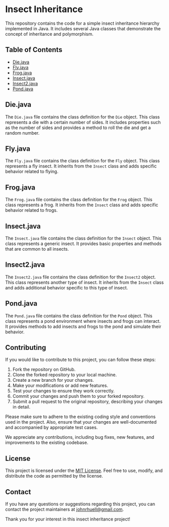 # Insect Inheritance

This repository contains the code for a simple insect inheritance hierarchy implemented in Java. It includes several Java classes that demonstrate the concept of inheritance and polymorphism.

## Table of Contents

- [Die.java](#diejava)
- [Fly.java](#flyjava)
- [Frog.java](#frogjava)
- [Insect.java](#insectjava)
- [Insect2.java](#insect2java)
- [Pond.java](#pondjava)

## Die.java

The `Die.java` file contains the class definition for the `Die` object. This class represents a die with a certain number of sides. It includes properties such as the number of sides and provides a method to roll the die and get a random number.

## Fly.java

The `Fly.java` file contains the class definition for the `Fly` object. This class represents a fly insect. It inherits from the `Insect` class and adds specific behavior related to flying.

## Frog.java

The `Frog.java` file contains the class definition for the `Frog` object. This class represents a frog. It inherits from the `Insect` class and adds specific behavior related to frogs.

## Insect.java

The `Insect.java` file contains the class definition for the `Insect` object. This class represents a generic insect. It provides basic properties and methods that are common to all insects.

## Insect2.java

The `Insect2.java` file contains the class definition for the `Insect2` object. This class represents another type of insect. It inherits from the `Insect` class and adds additional behavior specific to this type of insect.

## Pond.java

The `Pond.java` file contains the class definition for the `Pond` object. This class represents a pond environment where insects and frogs can interact. It provides methods to add insects and frogs to the pond and simulate their behavior.

## Contributing

If you would like to contribute to this project, you can follow these steps:

1. Fork the repository on GitHub.
2. Clone the forked repository to your local machine.
3. Create a new branch for your changes.
4. Make your modifications or add new features.
5. Test your changes to ensure they work correctly.
6. Commit your changes and push them to your forked repository.
7. Submit a pull request to the original repository, describing your changes in detail.

Please make sure to adhere to the existing coding style and conventions used in the project. Also, ensure that your changes are well-documented and accompanied by appropriate test cases.

We appreciate any contributions, including bug fixes, new features, and improvements to the existing codebase.

## License

This project is licensed under the [MIT License](LICENSE). Feel free to use, modify, and distribute the code as permitted by the license.

## Contact

If you have any questions or suggestions regarding this project, you can contact the project maintainers at [johnrhuell@gmail.com](mailto:johnrhuell@gmail.com).

Thank you for your interest in this insect inheritance project!
